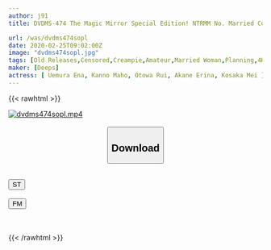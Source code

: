 ```yaml
---
author: j91
title: DVDMS-474 The Magic Mirror Special Edition! NTRMM No. Married Couple Limited Catch Plan! A Married Woman Who Does Not Know That Her Husband Is Watching Over The Reverse Magic Mirror Will Have Sex With Her Ex-boyfriend Who Reunited For The First Time In Several Years And When It Becomes Two People In A Closed Room! ?

url: /was/dvdms474sopl
date: 2020-02-25T09:02:00Z
image: "dvdms474sopl.jpg"
tags: [Old Releases,Censored,Creampie,Amateur,Married Woman,Planning,4HR+,Cuckold	 ]
maker: [Deeps]
actress: [ Uemura Ena, Kanno Maho, Otowa Rui, Akane Erina, Kosaka Mei ]
---
```



{{< rawhtml >}}

<div class="video" data-videoid="YLqRMMr6rBTvGq0">
    <a href="javascript:;">
        <img src="/was/dvdms474sopl/dvdms474sopl.jpg" width="WIDTH" height="HEIGHT" alt="dvdms474sopl.mp4" loading="lazy">
    </a>
</div>

<script type="text/javascript" src="https://j91.asia/asset/on-demand-st.js"></script>

<br>
  <link rel="stylesheet" href="https://j91.asia/asset/bs5.css">
  
  <center>
  <button class="btn btn-primary" type="button" data-bs-toggle="collapse" data-bs-target=".multi-collapse" aria-expanded="false" aria-controls="multiCollapseExample1 multiCollapseExample2"><h2>Download</h2></button></center>
</p>
<div class="row">
  <div class="col">
    <div class="collapse multi-collapse" id="multiCollapseExample1">
      <div class="card card-body">
	      	      <br>
<div class="buttons">  
<a href="https://streamtape.to/v/YLqRMMr6rBTvGq0" target="_blank"><button class="btn-hover color-3"><i class="fa fa-download"></i> ST</button></a></div>
    </div>
  </div>
</div>
  <div class="col">
    <div class="collapse multi-collapse" id="multiCollapseExample2">
      <div class="card card-body">
	      <br>
<div class="buttons">
    <a href="https://filemoon.sx/d/hjjms0fjeq3e" target="_blank"><button class="btn-hover color-8"><i class="fa fa-download"></i> FM</button></a></div>
<br><br>
      </div>
    </div>
  </div>
</div>

{{< /rawhtml >}}